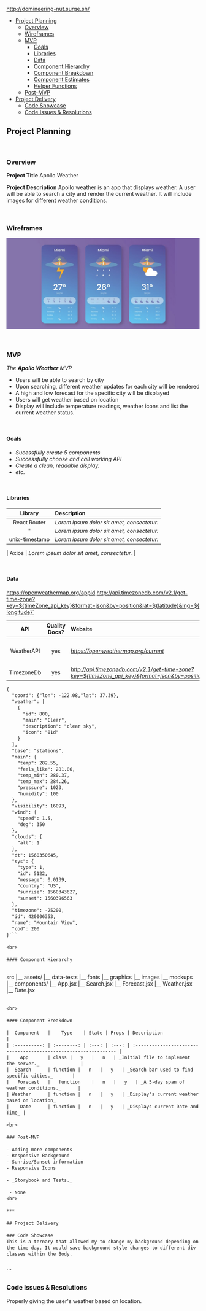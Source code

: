 http://domineering-nut.surge.sh/
- [Project Planning](#project-planning)
  - [Overview](#overview)
  - [Wireframes](#wireframes)
  - [MVP](#mvp)
    - [Goals](#goals)
    - [Libraries](#libraries)
    - [Data](#data)
    - [Component Hierarchy](#component-hierarchy)
    - [Component Breakdown](#component-breakdown)
    - [Component Estimates](#component-estimates)
    - [Helper Functions](#helper-functions)
  - [Post-MVP](#post-mvp)
- [Project Delivery](#project-delivery)
  - [Code Showcase](#code-showcase)
  - [Code Issues & Resolutions](#code-issues--resolutions)

## Project Planning

<br>

### Overview

**Project Title** 
Apollo Weather

**Project Description** Apollo weather is an app that displays weather.  A user will be able to search a city and render the current weather. It will include images for different weather conditions.

<br>

### Wireframes

![Layout](./weatherWireframe.png)


<br>

### MVP

_The **Apollo Weather** MVP_
- Users will be able to search by city
- Upon searching, different weather updates for each city will be rendered
- A high and low forecast for the specific city will be displayed
- Users will get weather based on location
- Display will include temperature readings, weather icons and list the current weather status.

<br>

#### Goals

- _Sucessfully create 5 components_
- _Successfully choose and call working API_
- _Create a clean, readable display._
- _etc._

<br>

#### Libraries

|     Library      | Description                                |
| :--------------: | :----------------------------------------- |
|   React Router   | _Lorem ipsum dolor sit amet, consectetur._ |
| " | _Lorem ipsum dolor sit amet, consectetur._ |
| unix-timestamp | _Lorem ipsum dolor sit amet, consectetur._ |

|   Axios   | _Lorem ipsum dolor sit amet, consectetur._ |

<br>

#### Data
https://openweathermap.org/appid
http://api.timezonedb.com/v2.1/get-time-zone?key=${timeZone_api_key}&format=json&by=position&lat=${latitude}&lng=${longitude}`


|    API     | Quality Docs? | Website       | Sample Query                            |
| :--------: | :-----------: | :------------ | :-------------------------------------- |
| WeatherAPI |      yes      | _https://openweathermap.org/current_ | _/data/2.5/weather?q={city name}&appid={your api key}_ |
| TimezoneDb |      yes      | _http://api.timezonedb.com/v2.1/get-time-zone?key=${timeZone_api_key}&format=json&by=position&lat=${latitude}&lng=${longitude}_ |

```
{
  "coord": {"lon": -122.08,"lat": 37.39},
  "weather": [
    {
      "id": 800,
      "main": "Clear",
      "description": "clear sky",
      "icon": "01d"
    }
  ],
  "base": "stations",
  "main": {
    "temp": 282.55,
    "feels_like": 281.86,
    "temp_min": 280.37,
    "temp_max": 284.26,
    "pressure": 1023,
    "humidity": 100
  },
  "visibility": 16093,
  "wind": {
    "speed": 1.5,
    "deg": 350
  },
  "clouds": {
    "all": 1
  },
  "dt": 1560350645,
  "sys": {
    "type": 1,
    "id": 5122,
    "message": 0.0139,
    "country": "US",
    "sunrise": 1560343627,
    "sunset": 1560396563
  },
  "timezone": -25200,
  "id": 420006353,
  "name": "Mountain View",
  "cod": 200
}```

<br>

#### Component Hierarchy


```
src
|__ assets/
      |__ data-tests
      |__ fonts
      |__ graphics
      |__ images
      |__ mockups
|__ components/
      |__ App.jsx
      |__ Search.jsx
      |__ Forecast.jsx
      |__ Weather.jsx
      |__ Date.jsx
```

<br>

#### Component Breakdown

|  Component   |    Type    | State | Props | Description                                                      |
| :----------: | :--------: | :---: | :---: | :--------------------------------------------------------------- |
|    App       | class |   y   |   n   | _Initial file to implement the server._               |
|  Search      | function |   n   |   y   | _Search bar used to find specific cities._       |
|   Forecast   |   function    |   n   |   y   | _A 5-day span of weather conditions._      |
| Weather      | function |   n   |   y   | _Display's current weather based on location_
|    Date      | function |   n   |   y   | _Displays current Date and Time_ |

<br>

### Post-MVP

- Adding more components
- Responsive Background
- Sunrise/Sunset information
- Responsive Icons

- _Storybook and Tests._

 - None
<br>

***

## Project Delivery

### Code Showcase
This is a ternary that allowed my to change my background depending on the time day. It would save background style changes to different div classes within the Body.


```
 <div 
        className={
          typeof this.state.city != "undefined"
            ? this.state.switch.slice(2) == "d"
              ? "bckgrndDay"
              : "bckgrndNight"
            : "bckgrndDefault"
        }
      ></div>```

### Code Issues & Resolutions

Properly giving the user's weather based on location.